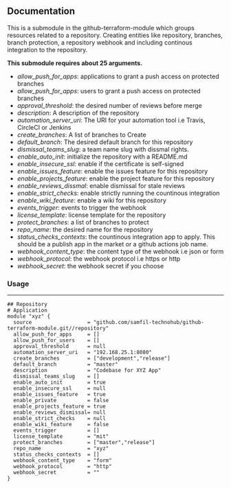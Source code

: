 ## Documentation

This is a submodule in the github-terraform-module which groups resources related to a repository. Creating entities like repository, branches, branch protection, a repository webhook and including continous integration to the repository.

**This submodule requires about 25 arguments.**
  - _allow_push_for_apps_: <text> applications to grant a push access on protected branches </text>
  - _allow_push_for_apps_: <text> users to grant a push access on protected branches </text>
  - _approval_threshold_: <text> the desired number of reviews before merge </text>
  - _description_: <text> A description of the repository </text>
  - _automation_server_uri_: <text> The URI for your automation tool i.e Travis, CircleCI or Jenkins </text>
  - _create_branches_: <text> A list of branches to Create </text>
  - _default_branch_: <text> The desired default branch for this repository </text>
  - _dismissal_teams_slug_: <text> a team name slug with dissmal rights. </text>
  - _enable_auto_init_: <text> initialize the repository with a README.md </text>
  - _enable_insecure_ssl_: <text> enable if the certificate is self-signed </text>
  - _enable_issues_feature_: <text> enable the issues feature for this repository </text>
  - _enable_projects_feature_: <text> enable the project feature for this repository </text>
  - _enable_reviews_dissmal_: <text> enable dismissal for stale reviews </text>
  - _enable_strict_checks_: <text> enable strictly running the countinous integration </text>
  - _enable_wiki_feature_: <text> enable a wiki for this repository </text>
  - _events_trigger_: <text> events to trigger the webhook </text>
  - _license_template_: <text> license template for the repository </text>
  - _protect_branches_: <text> a list of branches to protect </text>
  - _repo_name_: <text> the desired name for the repository </text>
  - _status_checks_contexts_: <text> the countinous integration app to apply. This should be a publish app in the market or a github actions job name. </text>
  - _webhook_content_type_: <text> the content type of the webhook i.e json or form </text>
  - _webhook_protocol_: <text> the webhook protocol i.e https or http </text>
  - _webhook_secret_: <text> the webhook secret if you choose </text>

### **Usage**
---
```hcl
## Repository
# Application
module "xyz" {
  source                  = "github.com/samfil-technohub/github-terraform-module.git//repository"
  allow_push_for_apps     = []
  allow_push_for_users    = []
  approval_threshold      = null
  automation_server_uri   = "192.168.25.1:8080"
  create_branches         = ["development","release"]
  default_branch          = "master"
  description             = "Codebase for XYZ App"
  dismissal_teams_slug    = []
  enable_auto_init        = true
  enable_insecure_ssl     = null
  enable_issues_feature   = true
  enable_private          = false
  enable_projects_feature = true
  enable_reviews_dismissal= null
  enable_strict_checks    = null
  enable_wiki_feature     = false
  events_trigger          = []
  license_template        = "mit"
  protect_branches        = ["master","release"]
  repo_name               = "xyz"
  status_checks_contexts  = []
  webhook_content_type    = "form"
  webhook_protocol        = "http"
  webhook_secret          = ""
}
```